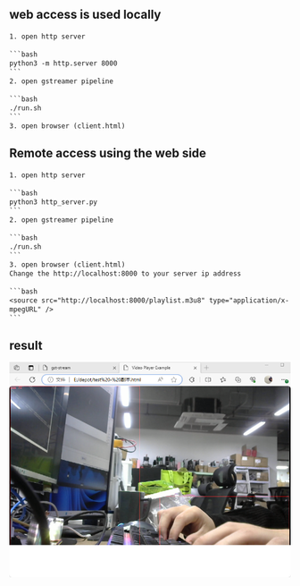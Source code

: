 ## web access is used locally
    1. open http server

    ```bash
    python3 -m http.server 8000
    ```
    2. open gstreamer pipeline

    ```bash
    ./run.sh
    ```
    3. open browser (client.html)

## Remote access using the web side
    1. open http server

    ```bash
    python3 http_server.py
    ```
    2. open gstreamer pipeline

    ```bash
    ./run.sh
    ```
    3. open browser (client.html)
    Change the http://localhost:8000 to your server ip address

    ```bash
    <source src="http://localhost:8000/playlist.m3u8" type="application/x-mpegURL" />
    ```

## result 
![result](./web.png)